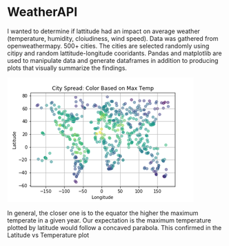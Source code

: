 # WeatherAPI

I wanted to determine if lattitude had an impact on average weather (temperature, humidity, cloiudiness, wind speed). Data was gathered from openweathermapy. 500+ cities. The cities are selected randomly using citipy and random lattitude-longitude cooridants. Pandas and matplotlib are used to manipulate data and generate dataframes in addition to producing plots that visually summarize the findings.

![LatitudevsLongitude](output_data/LatitudevsLongitude.png)

In general, the closer one is to the equator the higher the maximum temperate in a given year. Our expectation is the maximum temperature plotted by latitude would follow a concaved parabola. This confirmed in the Latitude vs Temperature plot